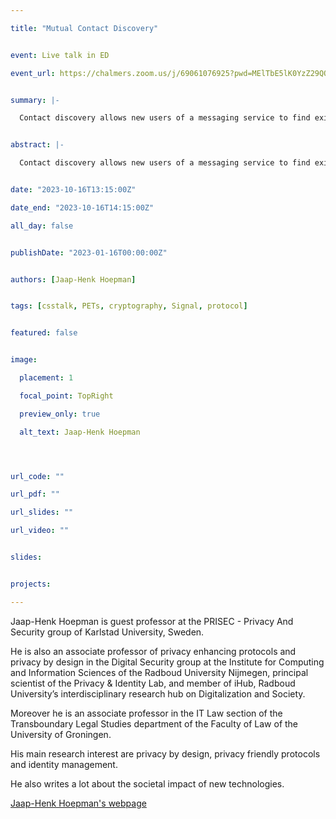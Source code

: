 ```yaml
---

title: "Mutual Contact Discovery"


event: Live talk in ED

event_url: https://chalmers.zoom.us/j/69061076925?pwd=MElTbE5lK0YzZ29QQ3NQNGkzOGJpZz09


summary: |-

  Contact discovery allows new users of a messaging service to find existing contacts that already use that service. Existing users are similarly informed of new users that join. Current contact discovery protocols allow the server to reconstruct the social graph (i.e. the graph describing who is a contact of who), which is a serious privacy issue, unless they use trusted hardware to prevent this. But even in the latter case, privacy is still at stake: anyone already on the service that has your number on their contact list gets notified that you joined. Even if you don't know that person, or if it is an ex or former colleague that you long parted with and whose contact details you deleted long ago.


abstract: |-

  Contact discovery allows new users of a messaging service to find existing contacts that already use that service. Existing users are similarly informed of new users that join. Current contact discovery protocols allow the server to reconstruct the social graph (i.e. the graph describing who is a contact of who), which is a serious privacy issue, unless they use trusted hardware to prevent this. But even in the latter case, privacy is still at stake: anyone already on the service that has your number on their contact list gets notified that you joined. Even if you don't know that person, or if it is an ex or former colleague that you long parted with and whose contact details you deleted long ago.


date: "2023-10-16T13:15:00Z"

date_end: "2023-10-16T14:15:00Z"

all_day: false


publishDate: "2023-01-16T00:00:00Z"


authors: [Jaap-Henk Hoepman]


tags: [csstalk, PETs, cryptography, Signal, protocol]


featured: false


image:

  placement: 1

  focal_point: TopRight

  preview_only: true

  alt_text: Jaap-Henk Hoepman




url_code: ""

url_pdf: ""

url_slides: ""

url_video: ""


slides:


projects:

---
```




Jaap-Henk Hoepman is guest professor at the PRISEC - Privacy And Security group of Karlstad University, Sweden.



He is also an associate professor of privacy enhancing protocols and privacy by design in the Digital Security group at the Institute for Computing and Information Sciences of the Radboud University Nijmegen, principal scientist of the Privacy & Identity Lab, and member of iHub, Radboud University’s interdisciplinary research hub on Digitalization and Society.



Moreover he is an associate professor in the IT Law section of the Transboundary Legal Studies department of the Faculty of Law of the University of Groningen.



His main research interest are privacy by design, privacy friendly protocols and identity management.

He also writes a lot about the societal impact of new technologies.


[Jaap-Henk Hoepman's webpage](https://www.cs.ru.nl/J.H.Hoepman/)

